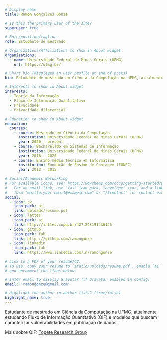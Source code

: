 ```yaml
---
# Display name
title: Ramon Gonçalves Gonze

# Is this the primary user of the site?
superuser: true

# Role/position/tagline
role: Estudante de mestrado

# Organizations/Affiliations to show in About widget
organizations:
  - name: Universidade Federal de Minas Gerais (UFMG)
    url: https://ufmg.br/

# Short bio (displayed in user profile at end of posts)
bio: Estudante de mestrado em Ciência da Computação na UFMG, atualmente estudando Fluxo de Informação Quantitativo e métodos para a mitigação de riscos à privacidade, em particular, privacidade diferencial e trabalhos relacionados.

# Interests to show in About widget
interests:
  - Teoria da Informação
  - Fluxo de Informação Quantitativo
  - Privacidade
  - Privacidade diferencial

# Education to show in About widget
education:
  courses:
    - course: Mestrado em Ciência da Computação
      institution: Universidade Federal de Minas Gerais (UFMG)
      year: 2020 - present
    - course: Bacharelado em Sistemas de Informação
      institution: Universidade Federal de Minas Gerais (UFMG)
      year: 2016 - 2020
    - course: Ensino médio técnico em Informática
      institution: Fundação de Ensino de Contagem (FUNEC)
      year: 2012 - 2015

# Social/Academic Networking
# For available icons, see: https://wowchemy.com/docs/getting-started/page-builder/#icons
#   For an email link, use "fas" icon pack, "envelope" icon, and a link in the
#   form "mailto:your-email@example.com" or "/#contact" for contact widget.
social:
  - icon: cv
    icon_pack: ai
    link: uploads/resume.pdf
  - icon: lattes
    icon_pack: ai
    link: http://lattes.cnpq.br/4271248191436145
  - icon: github
    icon_pack: fab
    link: https://github.com/ramongonze
  - icon: linkedin
    icon_pack: fab
    link: https://www.linkedin.com/in/ramongonze

# Link to a PDF of your resume/CV.
# To use: copy your resume to `static/uploads/resume.pdf`, enable `ai` icons in `params.toml`,
# and uncomment the lines below.

# Enter email to display Gravatar (if Gravatar enabled in Config)
email: 'ramongonze@gmail.com'

# Highlight the author in author lists? (true/false)
highlight_name: true
---
```


Estudante de mestrado em Ciência da Computação na UFMG, atualmente estudando Fluxo de Informação Quantitativo (QIF) e modelos que buscam caracterizar vulnerabilidades em publicação de dados.

Mais sobre QIF: [Topete Research Group](https://topete.science/)
